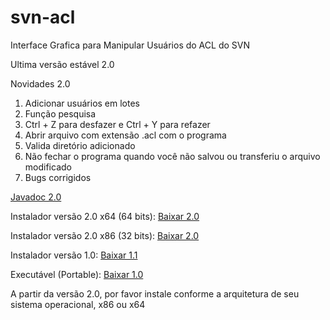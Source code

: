 # svn-acl
Interface Grafica para Manipular Usuários do ACL do SVN

Ultima versão estável 2.0

Novidades 2.0
 1. Adicionar usuários em lotes
 2. Função pesquisa
 3. Ctrl + Z para desfazer e Ctrl + Y para refazer
 4. Abrir arquivo com extensão .acl com o programa
 5. Valida diretório adicionado
 6. Não fechar o programa quando você não salvou ou transferiu o arquivo modificado
 7. Bugs corrigidos
 
[Javadoc 2.0](https://rawgit.com/Lhuckaz/svn-acl/v.2.0/svn-acl/doc/index.html)

Instalador versão 2.0 x64 (64 bits): 
[Baixar 2.0](https://github.com/Lhuckaz/svn-acl/blob/v.2.0/svn-acl-2.0_x64.exe?raw=true)

Instalador versão 2.0 x86 (32 bits): 
[Baixar 2.0](https://github.com/Lhuckaz/svn-acl/blob/v.2.0/svn-acl-2.0_x86.exe?raw=true)

Instalador versão 1.0: 
[Baixar 1.1](https://github.com/Lhuckaz/svn-acl/blob/v.1.1/svn-acl-1.1.exe?raw=true)

Executável (Portable): 
[Baixar 1.0](https://github.com/Lhuckaz/svn-acl/blob/master/svn-acl-1.0.exe?raw=true)

A partir da versão 2.0, por favor instale conforme a arquitetura de seu sistema operacional, x86 ou x64

